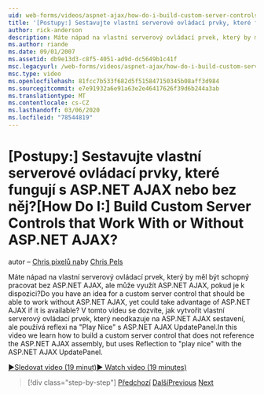 ```yaml
---
uid: web-forms/videos/aspnet-ajax/how-do-i-build-custom-server-controls-that-work-with-or-without-aspnet-ajax
title: '[Postupy:] Sestavujte vlastní serverové ovládací prvky, které fungují s ASP.NET AJAX nebo bez něj? | Dokumenty Microsoft'
author: rick-anderson
description: Máte nápad na vlastní serverový ovládací prvek, který by měl být schopný pracovat bez ASP.NET AJAX, ale může využít ASP.NET AJAX, pokud je k dispozici...
ms.author: riande
ms.date: 09/01/2007
ms.assetid: db9e13d3-c8f5-4051-ad9d-dc5649b1c41f
msc.legacyurl: /web-forms/videos/aspnet-ajax/how-do-i-build-custom-server-controls-that-work-with-or-without-aspnet-ajax
msc.type: video
ms.openlocfilehash: 81fcc7b533f682d5f515847150345b08aff3d984
ms.sourcegitcommit: e7e91932a6e91a63e2e46417626f39d6b244a3ab
ms.translationtype: MT
ms.contentlocale: cs-CZ
ms.lasthandoff: 03/06/2020
ms.locfileid: "78544819"
---
```

# <a name="how-do-i-build-custom-server-controls-that-work-with-or-without-aspnet-ajax"></a><span data-ttu-id="83a07-104">[Postupy:] Sestavujte vlastní serverové ovládací prvky, které fungují s ASP.NET AJAX nebo bez něj?</span><span class="sxs-lookup"><span data-stu-id="83a07-104">[How Do I:] Build Custom Server Controls that Work With or Without ASP.NET AJAX?</span></span>

<span data-ttu-id="83a07-105">autor – [Chris pixelů na](https://twitter.com/chrispels)</span><span class="sxs-lookup"><span data-stu-id="83a07-105">by [Chris Pels](https://twitter.com/chrispels)</span></span>

<span data-ttu-id="83a07-106">Máte nápad na vlastní serverový ovládací prvek, který by měl být schopný pracovat bez ASP.NET AJAX, ale může využít ASP.NET AJAX, pokud je k dispozici?</span><span class="sxs-lookup"><span data-stu-id="83a07-106">Do you have an idea for a custom server control that should be able to work without ASP.NET AJAX, yet could take advantage of ASP.NET AJAX if it is available?</span></span> <span data-ttu-id="83a07-107">V tomto videu se dozvíte, jak vytvořit vlastní serverový ovládací prvek, který neodkazuje na ASP.NET AJAX sestavení, ale používá reflexi na "Play Nice" s ASP.NET AJAX UpdatePanel.</span><span class="sxs-lookup"><span data-stu-id="83a07-107">In this video we learn how to build a custom server control that does not reference the ASP.NET AJAX assembly, but uses Reflection to "play nice" with the ASP.NET AJAX UpdatePanel.</span></span>

[<span data-ttu-id="83a07-108">&#9654;Sledovat video (19 minut)</span><span class="sxs-lookup"><span data-stu-id="83a07-108">&#9654; Watch video (19 minutes)</span></span>](https://channel9.msdn.com/Blogs/ASP-NET-Site-Videos/how-do-i-build-custom-server-controls-that-work-with-or-without-aspnet-ajax)

> [!div class="step-by-step"]
> <span data-ttu-id="83a07-109">[Předchozí](how-do-i-create-an-aspnet-ajax-extender-from-scratch.md)
> [Další](how-do-i-associate-ajax-client-behavior-with-an-aspnet-server-control.md)</span><span class="sxs-lookup"><span data-stu-id="83a07-109">[Previous](how-do-i-create-an-aspnet-ajax-extender-from-scratch.md)
[Next](how-do-i-associate-ajax-client-behavior-with-an-aspnet-server-control.md)</span></span>

